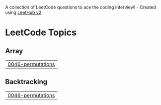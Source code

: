 A collection of LeetCode questions to ace the coding interview! - Created using [LeetHub v2](https://github.com/arunbhardwaj/LeetHub-2.0)
<!---LeetCode Topics Start-->
# LeetCode Topics
## Array
|  |
| ------- |
| [0046-permutations](https://github.com/NDCHIRO/problem-solving/tree/master/0046-permutations) |
## Backtracking
|  |
| ------- |
| [0046-permutations](https://github.com/NDCHIRO/problem-solving/tree/master/0046-permutations) |
<!---LeetCode Topics End-->